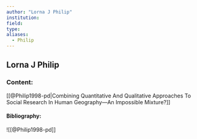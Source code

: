 ```yaml
---
author: "Lorna J Philip"
institution:
field:
type:
aliases:
  - Philip
---
```


## Lorna J Philip

### Content:
[[@Philip1998-pd|Combining Quantitative And Qualitative Approaches To Social Research In Human Geography—An Impossible Mixture?]]

#### Bibliography:

![[@Philip1998-pd]]
